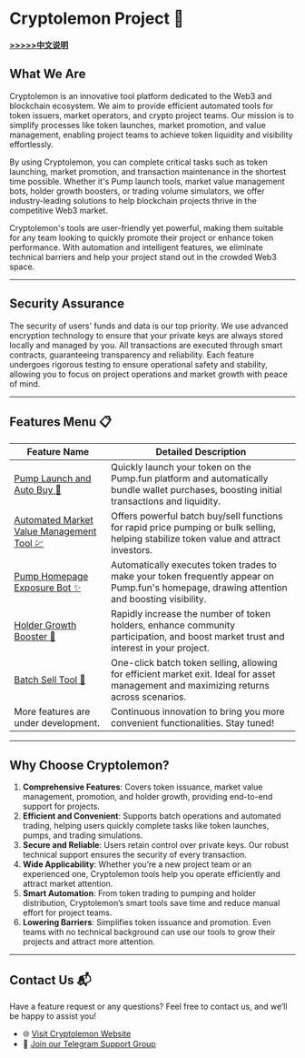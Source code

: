 # Cryptolemon Project 🍋  
[**>>>>>中文说明**](https://github.com/cryptolemon-co/cryptolemon/blob/main/README_CN.md)
## What We Are  
Cryptolemon is an innovative tool platform dedicated to the Web3 and blockchain ecosystem. We aim to provide efficient automated tools for token issuers, market operators, and crypto project teams. Our mission is to simplify processes like token launches, market promotion, and value management, enabling project teams to achieve token liquidity and visibility effortlessly.  

By using Cryptolemon, you can complete critical tasks such as token launching, market promotion, and transaction maintenance in the shortest time possible. Whether it's Pump launch tools, market value management bots, holder growth boosters, or trading volume simulators, we offer industry-leading solutions to help blockchain projects thrive in the competitive Web3 market.  

Cryptolemon's tools are user-friendly yet powerful, making them suitable for any team looking to quickly promote their project or enhance token performance. With automation and intelligent features, we eliminate technical barriers and help your project stand out in the crowded Web3 space.  

---

## Security Assurance  
The security of users' funds and data is our top priority. We use advanced encryption technology to ensure that your private keys are always stored locally and managed by you. All transactions are executed through smart contracts, guaranteeing transparency and reliability. Each feature undergoes rigorous testing to ensure operational safety and stability, allowing you to focus on project operations and market growth with peace of mind.  

---

## Features Menu 📋  

| Feature Name                                                                                                                                       | Detailed Description                                                                                                                   |
|----------------------------------------------------------------------------------------------------------------------------------------------------|----------------------------------------------------------------------------------------------------------------------------------------|
| [Pump Launch and Auto Buy 🚀](https://cryptolemon.co/zh-CN/pump-launch-and-buy-token/solana)                                                       | Quickly launch your token on the Pump.fun platform and automatically bundle wallet purchases, boosting initial transactions and liquidity. |
| [Automated Market Value Management Tool 💹](https://cryptolemon.co/zh-CN/auto-batch-pump-trading)                                                  | Offers powerful batch buy/sell functions for rapid price pumping or bulk selling, helping stabilize token value and attract investors.   |
| [Pump Homepage Exposure Bot ✨](https://cryptolemon.co/zh-CN/automated-show-animations-pump-tool)                                                  | Automatically executes token trades to make your token frequently appear on Pump.fun's homepage, drawing attention and boosting visibility. |
| [Holder Growth Booster 👥](https://cryptolemon.co/zh-CN/token-holders-increase-tool)                                                               | Rapidly increase the number of token holders, enhance community participation, and boost market trust and interest in your project.       |
| [Batch Sell Tool 🔄](https://cryptolemon.co/zh-CN/batch-sell-token)                                                                                | One-click batch token selling, allowing for efficient market exit. Ideal for asset management and maximizing returns across scenarios.     |
| More features are under development.                                                                                                              | Continuous innovation to bring you more convenient functionalities. Stay tuned!                                                         |

---

## Why Choose Cryptolemon?  

1. **Comprehensive Features**: Covers token issuance, market value management, promotion, and holder growth, providing end-to-end support for projects.  
2. **Efficient and Convenient**: Supports batch operations and automated trading, helping users quickly complete tasks like token launches, pumps, and trading simulations.  
3. **Secure and Reliable**: Users retain control over private keys. Our robust technical support ensures the security of every transaction.  
4. **Wide Applicability**: Whether you’re a new project team or an experienced one, Cryptolemon tools help you operate efficiently and attract market attention.  
5. **Smart Automation**: From token trading to pumping and holder distribution, Cryptolemon’s smart tools save time and reduce manual effort for project teams.  
6. **Lowering Barriers**: Simplifies token issuance and promotion. Even teams with no technical background can use our tools to grow their projects and attract more attention.  

---

## Contact Us 📬  

Have a feature request or any questions? Feel free to contact us, and we’ll be happy to assist you!  
- 🌐 [Visit Cryptolemon Website](https://cryptolemon.co)  
- 🤝 [Join our Telegram Support Group](https://t.me/cryptolemongroup)  
